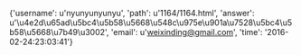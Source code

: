 {'username': u'nyunyunyunyu', 'path': u'1164/1164.html', 'answer': u'\u4e2d\u65ad\u5bc4\u5b58\u5668\u548c\u975e\u901a\u7528\u5bc4\u5b58\u5668\u7b49\u3002', 'email': u'weixinding@gmail.com', 'time': '2016-02-24:23:03:41'}